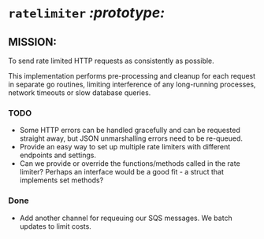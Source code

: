 # `ratelimiter`     _:prototype:_

## **MISSION:**
To send rate limited HTTP requests as consistently as possible.

This implementation performs pre-processing and cleanup for each request in separate go routines, limiting
interference of any long-running processes, network timeouts or slow database queries.

### TODO
- Some HTTP errors can be handled gracefully and can be requested straight away, but JSON unmarshalling errors need to be re-queued.
- Provide an easy way to set up multiple rate limiters with different endpoints and settings.
- Can we provide or override the functions/methods called in the rate limiter? Perhaps an interface would be a good fit - a struct that implements set methods?


### Done
- Add another channel for requeuing our SQS messages. We batch updates to limit costs.
